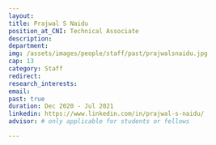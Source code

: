 ```yaml
---
layout: 
title: Prajwal S Naidu
position_at_CNI: Technical Associate
description: 
department:
img: /assets/images/people/staff/past/prajwalsnaidu.jpg
cap: 13
category: Staff
redirect: 
research_interests: 
email: 
past: true
duration: Dec 2020 - Jul 2021
linkedin: https://www.linkedin.com/in/prajwal-s-naidu/
advisor: # only applicable for students or fellows

---
```


